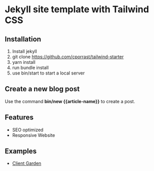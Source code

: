 # Jekyll site template with Tailwind CSS

## Installation

1. Install jekyll
2. git clone https://github.com/cporrast/tailwind-starter
3. yarn install
4. run bundle install
5. use bin/start to start a local server

## Create a new blog post
Use the command **bin/new {{article-name}}** to create a post.

## Features
* SEO optimized
* Responsive Website

## Examples
* [Client Garden](https://clientgarden.co/) 